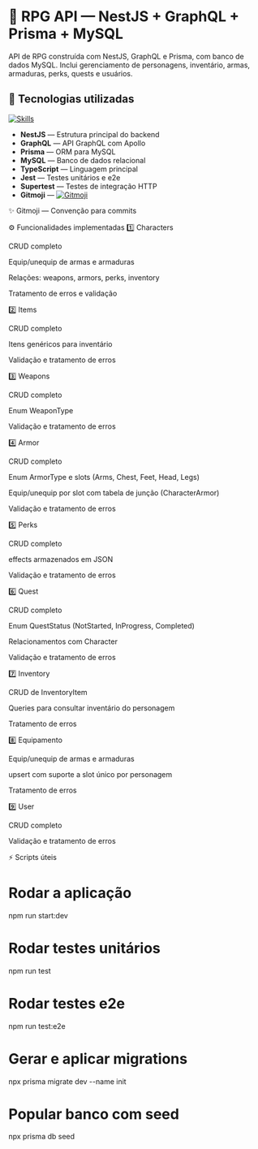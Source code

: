 # 🧭 RPG API — NestJS + GraphQL + Prisma + MySQL

API de RPG construída com NestJS, GraphQL e Prisma, com banco de dados MySQL. Inclui gerenciamento de personagens, inventário, armas, armaduras, perks, quests e usuários.

## 🧱 Tecnologias utilizadas

[![Skills](https://skillicons.dev/icons?i=nestjs,graphql,prisma,mysql,typescript,jest,supertest)](https://skillicons.dev)

- **NestJS** — Estrutura principal do backend  
- **GraphQL** — API GraphQL com Apollo  
- **Prisma** — ORM para MySQL  
- **MySQL** — Banco de dados relacional  
- **TypeScript** — Linguagem principal  
- **Jest** — Testes unitários e e2e  
- **Supertest** — Testes de integração HTTP 
- **Gitmoji** — [![Gitmoji](https://img.shields.io/badge/gitmoji-%20😜%20😍-FFDD67.svg?style=flat-square)](https://gitmoji.dev)

✨ Gitmoji — Convenção para commits

⚙️ Funcionalidades implementadas
1️⃣ Characters

CRUD completo

Equip/unequip de armas e armaduras

Relações: weapons, armors, perks, inventory

Tratamento de erros e validação

2️⃣ Items

CRUD completo

Itens genéricos para inventário

Validação e tratamento de erros

3️⃣ Weapons

CRUD completo

Enum WeaponType

Validação e tratamento de erros

4️⃣ Armor

CRUD completo

Enum ArmorType e slots (Arms, Chest, Feet, Head, Legs)

Equip/unequip por slot com tabela de junção (CharacterArmor)

Validação e tratamento de erros

5️⃣ Perks

CRUD completo

effects armazenados em JSON

Validação e tratamento de erros

6️⃣ Quest

CRUD completo

Enum QuestStatus (NotStarted, InProgress, Completed)

Relacionamentos com Character

Validação e tratamento de erros

7️⃣ Inventory

CRUD de InventoryItem

Queries para consultar inventário do personagem

Tratamento de erros

8️⃣ Equipamento

Equip/unequip de armas e armaduras

upsert com suporte a slot único por personagem

Tratamento de erros

9️⃣ User

CRUD completo

Validação e tratamento de erros

⚡ Scripts úteis
# Rodar a aplicação
npm run start:dev

# Rodar testes unitários
npm run test

# Rodar testes e2e
npm run test:e2e

# Gerar e aplicar migrations
npx prisma migrate dev --name init

# Popular banco com seed
npx prisma db seed
